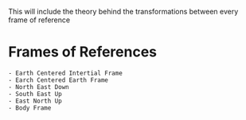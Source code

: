 This will include the theory behind the transformations between every frame of reference

# Frames of References  
    - Earth Centered Intertial Frame
    - Earch Centered Earth Frame
    - North East Down
    - South East Up
    - East North Up
    - Body Frame